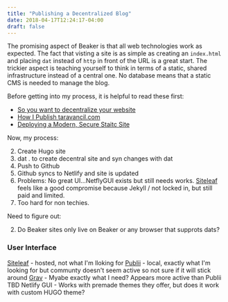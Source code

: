 ```yaml
---
title: "Publishing a Decentralized Blog"
date: 2018-04-17T12:24:17-04:00
draft: false
---
```


The promising aspect of Beaker is that all web technologies work as expected. The fact that visting a site is as simple as creating an `index.html` and placing `dat` instead of `http` in front of the URL is a great start. The trickier aspect is teaching yourself to think in terms of a static, shared infrastructure instead of a central one. No database means that a static CMS is needed to manage the blog. 

<!--more--> 

Before getting into my process, it is helpful to read these first:

- [So you want to decentralize your website](dat://tmcw.hashbase.io/2017/07/20/decentralize-your-website.html)
- [How I Publish taravancil.com](dat://taravancil.com/blog/how-i-publish-taravancil-com/)
- [Deploying a Modern, Secure Staitc Site](dat://tomjwatson.com/blog/deploying-a-modern-static-site/)

Now, my process:

2. Create Hugo site
3. dat . to create decentral site and syn changes with dat
4. Push to Github
5. Github syncs to Netlify and site is updated
6. Problems: No great UI...NetflyGUI exists but still needs works. [Siteleaf](https://www.siteleaf.com) feels like a good compromise because Jekyll / not locked in, but still paid and limited.
7. Too hard for non techies.

Need to figure out:

2. Do Beaker sites only live on Beaker or any browser that supprots dats?

### User Interface

[Siteleaf](https://www.siteleaf.com) - hosted, not what I'm lloking for
[Publii](https://getpublii.com) - local, exactly what I'm looking for but communty doesn't seem active so not sure if it will stick around
[Grav](https://getgrav.org) - Myabe exactly what I need? Appears more active than Publii TBD
Netlify GUI - Works with premade themes they offer, but does it work with custom HUGO theme?

